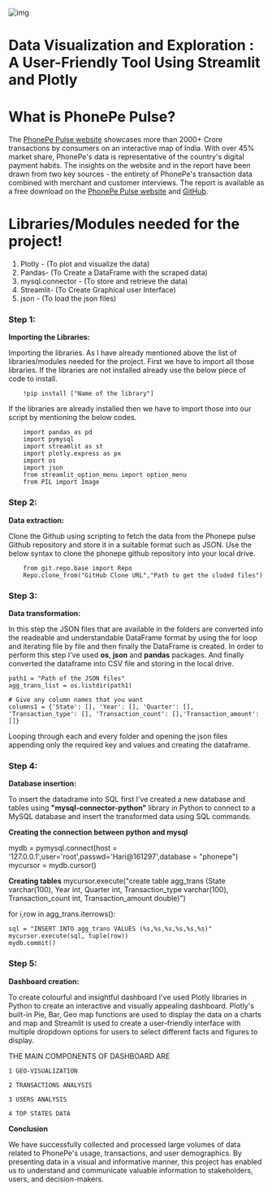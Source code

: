 ![img](https://user-images.githubusercontent.com/121713702/226621611-58ea743a-9f9d-43cd-880f-39e0f4e45b9c.png)

# Data Visualization and Exploration : A User-Friendly Tool Using Streamlit and Plotly

# What is PhonePe Pulse?
  The [PhonePe Pulse website](https://www.phonepe.com/pulse/explore/transaction/2022/4/) showcases more than 2000+ Crore transactions by consumers on an interactive map of India. With over 45% market share, PhonePe's data is representative of the country's digital payment habits.
The insights on the website and in the report have been drawn from two key sources - the entirety of PhonePe's transaction data combined with merchant and customer interviews. The report is available as a free download on the [PhonePe Pulse website](https://www.phonepe.com/pulse/explore/transaction/2022/4/) and [GitHub](https://github.com/PhonePe/pulse).

# Libraries/Modules needed for the project!

 1. Plotly - (To plot and visualize the data)
 2. Pandas- (To Create a DataFrame with the scraped data)
 3. mysql.connector - (To store and retrieve the data)
 4. Streamlit- (To Create Graphical user Interface)
 5. json - (To load the json files)

### Step 1:
 
 **Importing the Libraries:**
 
   Importing the libraries. As I have already mentioned above the list of libraries/modules needed for the project. First we have to import all those libraries. If the libraries are not installed already use the below piece of code to install.

        !pip install ["Name of the library"]
    
   If the libraries are already installed then we have to import those into our script by mentioning the below codes.

        import pandas as pd
        import pymysql
        import streamlit as st
        import plotly.express as px
        import os
        import json
        from streamlit_option_menu import option_menu
        from PIL import Image
        
 ### Step 2:
 
 **Data extraction:** 

   Clone the Github using scripting to fetch the data from the Phonepe pulse Github repository and store it in a suitable format such as JSON. Use the below syntax to clone the phonepe github repository into your local drive.
    
        from git.repo.base import Repo
        Repo.clone_from("GitHub Clone URL","Path to get the cloded files")
      
 ### Step 3:
 
 **Data transformation:**
 
   In this step the JSON files that are available in the folders are converted into the readeable and understandable DataFrame format by using the for loop and iterating file by file and then finally the DataFrame is created. In order to perform this step I've used **os**, **json** and **pandas** packages. And finally converted the dataframe into CSV file and storing in the local drive.

    path1 = "Path of the JSON files"
    agg_trans_list = os.listdir(path1)

    # Give any column names that you want
    columns1 = {'State': [], 'Year': [], 'Quarter': [], 'Transaction_type': [], 'Transaction_count': [],'Transaction_amount': []}
    
    
Looping through each and every folder and opening the json files appending only the required key and values and creating the dataframe.

 ### Step 4:
 
 **Database insertion:**
 
   To insert the datadrame into SQL first I've created a new database and tables using **"mysql-connector-python"** library in Python to connect to a MySQL database and insert the transformed data using SQL commands.
   
   **Creating the connection between python and mysql**
   
mydb = pymysql.connect(host = '127.0.0.1',user='root',passwd='Hari@161297',database = "phonepe")
mycursor = mydb.cursor()

**Creating tables**
mycursor.execute("create table agg_trans (State varchar(100), Year int, Quarter int, Transaction_type varchar(100), Transaction_count int, Transaction_amount double)")

for i,row in agg_trans.iterrows(): 

    sql = "INSERT INTO agg_trans VALUES (%s,%s,%s,%s,%s,%s)"
    mycursor.execute(sql, tuple(row))
    mydb.commit()

 ### Step 5:
 
 **Dashboard creation:**
 
   To create colourful and insightful dashboard I've used Plotly libraries in Python to create an interactive and visually appealing dashboard. Plotly's built-in Pie, Bar, Geo map functions are used to display the data on a charts and map and Streamlit is used to create a user-friendly interface with multiple dropdown options for users to select different facts and figures to display.


THE MAIN COMPONENTS OF DASHBOARD ARE

    1 GEO-VISUALIZATION
    
    2 TRANSACTIONS ANALYSIS
    
    3 USERS ANALYSIS
    
    4 TOP STATES DATA

**Conclusion**

We have successfully collected and processed large volumes of data related to PhonePe's usage, transactions, and user demographics. By presenting data in a visual and informative manner, this project has enabled us to understand and communicate valuable information to stakeholders, users, and decision-makers.
    
